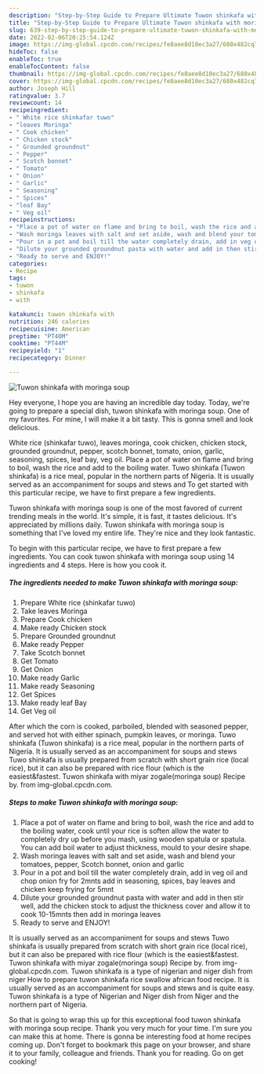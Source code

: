 ```yaml
---
description: "Step-by-Step Guide to Prepare Ultimate Tuwon shinkafa with moringa soup"
title: "Step-by-Step Guide to Prepare Ultimate Tuwon shinkafa with moringa soup"
slug: 639-step-by-step-guide-to-prepare-ultimate-tuwon-shinkafa-with-moringa-soup
date: 2022-02-06T20:25:54.124Z
image: https://img-global.cpcdn.com/recipes/fe8aee8d10ec3a27/680x482cq70/tuwon-shinkafa-with-moringa-soup-recipe-main-photo.jpg
hideToc: false
enableToc: true
enableTocContent: false
thumbnail: https://img-global.cpcdn.com/recipes/fe8aee8d10ec3a27/680x482cq70/tuwon-shinkafa-with-moringa-soup-recipe-main-photo.jpg
cover: https://img-global.cpcdn.com/recipes/fe8aee8d10ec3a27/680x482cq70/tuwon-shinkafa-with-moringa-soup-recipe-main-photo.jpg
author: Joseph Hill
ratingvalue: 3.7
reviewcount: 14
recipeingredient:
- " White rice shinkafar tuwo"
- "leaves Moringa"
- " Cook chicken"
- " Chicken stock"
- " Grounded groundnut"
- " Pepper"
- " Scotch bonnet"
- " Tomato"
- " Onion"
- " Garlic"
- " Seasoning"
- " Spices"
- "leaf Bay"
- " Veg oil"
recipeinstructions:
- "Place a pot of water on flame and bring to boil, wash the rice and add to the boiling water, cook until your rice is soften allow the water to completely dry up before you mash, using wooden spatula or spatula. You can add boil water to adjust thickness, mould to your desire shape."
- "Wash moringa leaves with salt and set aside, wash and blend your tomatoes, pepper, Scotch bonnet, onion and garlic"
- "Pour in a pot and boil till the water completely drain, add in veg oil and chop onion fry for 2mnts add in seasoning, spices, bay leaves and chicken keep frying for 5mnt"
- "Dilute your grounded groundnut pasta with water and add in then stir well, add the chicken stock to adjust the thickness cover and allow it to cook 10-15mnts then add in moringa leaves"
- "Ready to serve and ENJOY!"
categories:
- Recipe
tags:
- tuwon
- shinkafa
- with

katakunci: tuwon shinkafa with 
nutrition: 246 calories
recipecuisine: American
preptime: "PT40M"
cooktime: "PT44M"
recipeyield: "1"
recipecategory: Dinner

---
```



![Tuwon shinkafa with moringa soup](https://img-global.cpcdn.com/recipes/fe8aee8d10ec3a27/680x482cq70/tuwon-shinkafa-with-moringa-soup-recipe-main-photo.jpg)

Hey everyone, I hope you are having an incredible day today. Today, we're going to prepare a special dish, tuwon shinkafa with moringa soup. One of my favorites. For mine, I will make it a bit tasty. This is gonna smell and look delicious.

White rice (shinkafar tuwo), leaves moringa, cook chicken, chicken stock, grounded groundnut, pepper, scotch bonnet, tomato, onion, garlic, seasoning, spices, leaf bay, veg oil. Place a pot of water on flame and bring to boil, wash the rice and add to the boiling water. Tuwo shinkafa (Tuwon shinkafa) is a rice meal, popular in the northern parts of Nigeria. It is usually served as an accompaniment for soups and stews and To get started with this particular recipe, we have to first prepare a few ingredients.

Tuwon shinkafa with moringa soup is one of the most favored of current trending meals in the world. It's simple, it is fast, it tastes delicious. It's appreciated by millions daily. Tuwon shinkafa with moringa soup is something that I've loved my entire life. They're nice and they look fantastic.


To begin with this particular recipe, we have to first prepare a few ingredients. You can cook tuwon shinkafa with moringa soup using 14 ingredients and 4 steps. Here is how you cook it.

<!--inarticleads1-->

##### The ingredients needed to make Tuwon shinkafa with moringa soup:

1. Prepare  White rice (shinkafar tuwo)
1. Take leaves Moringa
1. Prepare  Cook chicken
1. Make ready  Chicken stock
1. Prepare  Grounded groundnut
1. Make ready  Pepper
1. Take  Scotch bonnet
1. Get  Tomato
1. Get  Onion
1. Make ready  Garlic
1. Make ready  Seasoning
1. Get  Spices
1. Make ready leaf Bay
1. Get  Veg oil


After which the corn is cooked, parboiled, blended with seasoned pepper, and served hot with either spinach, pumpkin leaves, or moringa. Tuwo shinkafa (Tuwon shinkafa) is a rice meal, popular in the northern parts of Nigeria. It is usually served as an accompaniment for soups and stews Tuwo shinkafa is usually prepared from scratch with short grain rice (local rice), but it can also be prepared with rice flour (which is the easiest&amp;fastest. Tuwon shinkafa with miyar zogale(moringa soup) Recipe by. from img-global.cpcdn.com. 

<!--inarticleads2-->

##### Steps to make Tuwon shinkafa with moringa soup:

1. Place a pot of water on flame and bring to boil, wash the rice and add to the boiling water, cook until your rice is soften allow the water to completely dry up before you mash, using wooden spatula or spatula. You can add boil water to adjust thickness, mould to your desire shape.
1. Wash moringa leaves with salt and set aside, wash and blend your tomatoes, pepper, Scotch bonnet, onion and garlic
1. Pour in a pot and boil till the water completely drain, add in veg oil and chop onion fry for 2mnts add in seasoning, spices, bay leaves and chicken keep frying for 5mnt
1. Dilute your grounded groundnut pasta with water and add in then stir well, add the chicken stock to adjust the thickness cover and allow it to cook 10-15mnts then add in moringa leaves
1. Ready to serve and ENJOY!

It is usually served as an accompaniment for soups and stews Tuwo shinkafa is usually prepared from scratch with short grain rice (local rice), but it can also be prepared with rice flour (which is the easiest&amp;fastest. Tuwon shinkafa with miyar zogale(moringa soup) Recipe by. from img-global.cpcdn.com. Tuwon shinkafa is a type of nigerian and niger dish from niger How to prepare tuwon shinkafa rice swallow african food recipe. It is usually served as an accompaniment for soups and stews and is quite easy. Tuwon shinkafa is a type of Nigerian and Niger dish from Niger and the northern part of Nigeria. 

So that is going to wrap this up for this exceptional food tuwon shinkafa with moringa soup recipe. Thank you very much for your time. I'm sure you can make this at home. There is gonna be interesting food at home recipes coming up. Don't forget to bookmark this page on your browser, and share it to your family, colleague and friends. Thank you for reading. Go on get cooking!
